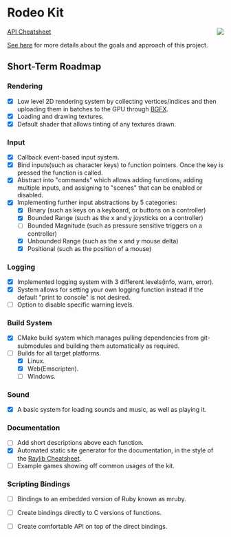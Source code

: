 
<!-- <img align="right" src="https://user-images.githubusercontent.com/11139432/233201393-5a683fd2-6661-4af9-a332-1b9b0d5e5edb.png" width="288px">  -->

# Rodeo Kit

<img align="right" src="https://user-images.githubusercontent.com/11139432/233207951-1c804cf4-365e-44e8-849d-9fc1a4c49be1.gif">  

[API Cheatsheet](https://dev.catgirls.rodeo/rodeo_kit/cheatsheet)

[See here](https://dev.catgirls.rodeo/rodeo_kit) for more details about the goals and approach of this project.

<!-- [Rodeo Kit Example](https://github.com/realtradam/rodeo_sample_game) -->

## Short-Term Roadmap

### Rendering

- [x] Low level 2D rendering system by collecting vertices/indices and then uploading them in batches to the GPU through [BGFX](https://github.com/bkaradzic/bgfx).
- [x] Loading and drawing textures.
- [x] Default shader that allows tinting of any textures drawn.

### Input

- [x] Callback event-based input system.
- [x] Bind inputs(such as character keys) to function pointers. Once the key is pressed the function is called.
- [x] Abstract into "commands" which allows adding functions, adding multiple inputs, and assigning to "scenes" that can be enabled or disabled.  
- [X] Implementing further input abstractions by 5 categories:  
    - [x] Binary (such as keys on a keyboard, or buttons on a controller)
    - [X] Bounded Range (such as the x and y joysticks on a controller)
    - [ ] Bounded Magnitude (such as pressure sensitive triggers on a controller)
    - [x] Unbounded Range (such as the x and y mouse delta)
    - [x] Positional (such as the position of a mouse)

### Logging

- [x] Implemented logging system with 3 different levels(info, warn, error).
- [x] System allows for setting your own logging function instead if the default "print to console" is not desired.
- [ ] Option to disable specific warning levels.

### Build System

- [x] CMake build system which manages pulling dependencies from git-submodules and building them automatically as required.
- [ ] Builds for all target platforms.
    - [x] Linux.
    - [x] Web(Emscripten).
    - [ ] Windows.

### Sound

- [x] A basic system for loading sounds and music, as well as playing it.

### Documentation

- [ ] Add short descriptions above each function.
- [x] Automated static site generator for the documentation, in the style of the [Raylib Cheatsheet](https://www.raylib.com/cheatsheet/cheatsheet.html).
- [ ] Example games showing off common usages of the kit.

### Scripting Bindings

- [ ] Bindings to an embedded version of Ruby known as mruby.
- [ ] Create bindings directly to C versions of functions.
- [ ] Create comfortable API on top of the direct bindings.

